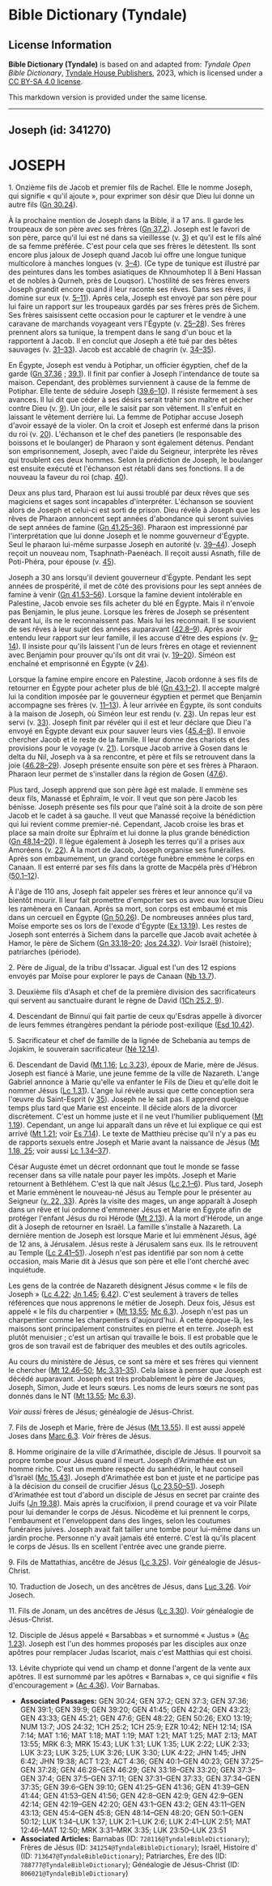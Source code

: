 # Bible Dictionary (Tyndale)

## License Information

**Bible Dictionary (Tyndale)** is based on and adapted from: _Tyndale Open Bible Dictionary_, [Tyndale House Publishers](https://tyndaleopenresources.com/), 2023, which is licensed under a [CC BY-SA 4.0 license](https://creativecommons.org/licenses/by-sa/4.0/legalcode.en).

This markdown version is provided under the same license.



--------------------------------

## Joseph (id: 341270)

JOSEPH
======

1\. Onzième fils de Jacob et premier fils de Rachel. Elle le nomme Joseph, qui signifie « qu'il ajoute », pour exprimer son désir que Dieu lui donne un autre fils ([Gn 30\.24](https://ref.ly/Gen30:24)).

À la prochaine mention de Joseph dans la Bible, il a 17 ans. Il garde les troupeaux de son père avec ses frères ([Gn 37\.2](https://ref.ly/Gen37:2)). Joseph est le favori de son père, parce qu'il lui est né dans sa vieillesse (v. [3](https://ref.ly/Gen37:3)) et qu'il est le fils aîné de sa femme préférée. C'est pour cela que ses frères le détestent. Ils sont encore plus jaloux de Joseph quand Jacob lui offre une longue tunique multicolore à manches longues (v. [3–4](https://ref.ly/Gen37:3-Gen37:4)). (Ce type de tunique est illustré par des peintures dans les tombes asiatiques de Khnoumhotep II à Beni Hassan et de nobles à Qurneh, près de Louqsor). L'hostilité de ses frères envers Joseph grandit encore quand il leur raconte ses rêves. Dans ses rêves, il domine sur eux (v. [5–11](https://ref.ly/Gen37:5-Gen37:11)). Après cela, Joseph est envoyé par son père pour lui faire un rapport sur les troupeaux gardés par ses frères près de Sichem. Ses frères saisissent cette occasion pour le capturer et le vendre à une caravane de marchands voyageant vers l'Égypte (v. [25–28](https://ref.ly/Gen37:25-Gen37:28)). Ses frères prennent alors sa tunique, la trempent dans le sang d'un bouc et la rapportent à Jacob. Il en conclut que Joseph a été tué par des bêtes sauvages (v. [31–33](https://ref.ly/Gen37:31-Gen37:33)). Jacob est accablé de chagrin (v. [34–35](https://ref.ly/Gen37:34-Gen37:35)).

En Égypte, Joseph est vendu à Potiphar, un officier égyptien, chef de la garde ([Gn 37\.36](https://ref.ly/Gen37:36) ; [39\.1](https://ref.ly/Gen39:1)). Il finit par confier à Joseph l'intendance de toute sa maison. Cependant, des problèmes surviennent à cause de la femme de Potiphar. Elle tente de séduire Joseph ([39\.6–10](https://ref.ly/Gen39:6-Gen39:10)). Il résiste fermement à ses avances. Il lui dit que céder à ses désirs serait trahir son maître et pécher contre Dieu (v. [9](https://ref.ly/Gen39:9)). Un jour, elle le saisit par son vêtement. Il s'enfuit en laissant le vêtement derrière lui. La femme de Potiphar accuse Joseph d'avoir essayé de la violer. On la croit et Joseph est enfermé dans la prison du roi (v. [20](https://ref.ly/Gen39:20)). L'échanson et le chef des panetiers (le responsable des boissons et le boulanger) de Pharaon y sont également détenus. Pendant son emprisonnement, Joseph, avec l'aide du Seigneur, interprète les rêves qui troublent ces deux hommes. Selon la prédiction de Joseph, le boulanger est ensuite exécuté et l'échanson est rétabli dans ses fonctions. Il a de nouveau la faveur du roi (chap. [40](https://ref.ly/Gen40:1-Gen40:23)).

Deux ans plus tard, Pharaon est lui aussi troublé par deux rêves que ses magiciens et sages sont incapables d'interpréter. L'échanson se souvient alors de Joseph et celui\-ci est sorti de prison. Dieu révèle à Joseph que les rêves de Pharaon annoncent sept années d'abondance qui seront suivies de sept années de famine ([Gn 41\.25–36](https://ref.ly/Gen41:25-Gen41:36)). Pharaon est impressionné par l'interprétation que lui donne Joseph et le nomme gouverneur d'Égypte. Seul le pharaon lui\-même surpasse Joseph en autorité (v. [39–44](https://ref.ly/Gen41:39-Gen41:44)). Joseph reçoit un nouveau nom, Tsaphnath\-Paenéach. Il reçoit aussi Asnath, fille de Poti\-Phéra, pour épouse (v. [45](https://ref.ly/Gen41:45)).

Joseph a 30 ans lorsqu'il devient gouverneur d'Égypte. Pendant les sept années de prospérité, il met de côté des provisions pour les sept années de famine à venir ([Gn 41\.53–56](https://ref.ly/Gen41:53-Gen41:56)). Lorsque la famine devient intolérable en Palestine, Jacob envoie ses fils acheter du blé en Égypte. Mais il n'envoie pas Benjamin, le plus jeune. Lorsque les frères de Joseph se présentent devant lui, ils ne le reconnaissent pas. Mais lui les reconnait. Il se souvient de ses rêves à leur sujet des années auparavant ([42\.8–9](https://ref.ly/Gen42:8-Gen42:9)). Après avoir entendu leur rapport sur leur famille, il les accuse d'être des espions (v. [9–14](https://ref.ly/Gen42:9-Gen42:14)). Il insiste pour qu'ils laissent l'un de leurs frères en otage et reviennent avec Benjamin pour prouver qu'ils ont dit vrai (v. [19–20](https://ref.ly/Gen42:19-Gen42:20)). Siméon est enchaîné et emprisonné en Égypte (v [24](https://ref.ly/Gen42:24)).

Lorsque la famine empire encore en Palestine, Jacob ordonne à ses fils de retourner en Égypte pour acheter plus de blé ([Gn 43\.1–2](https://ref.ly/Gen43:1-Gen43:2)). Il accepte malgré lui la condition imposée par le gouverneur égyptien et permet que Benjamin accompagne ses frères (v. [11–13](https://ref.ly/Gen43:11-Gen43:13)). À leur arrivée en Égypte, ils sont conduits à la maison de Joseph, où Siméon leur est rendu (v. [23](https://ref.ly/Gen43:23)). Un repas leur est servi (v. [33](https://ref.ly/Gen43:33)). Joseph finit par révéler qui il est et leur déclare que Dieu l'a envoyé en Égypte devant eux pour sauver leurs vies ([45\.4–8](https://ref.ly/Gen45:4-Gen45:8)). Il envoie chercher Jacob et le reste de la famille. Il leur donne des chariots et des provisions pour le voyage (v. [21](https://ref.ly/Gen45:21)). Lorsque Jacob arrive à Gosen dans le delta du Nil, Joseph va à sa rencontre, et père et fils se retrouvent dans la joie ([46\.28–29](https://ref.ly/Gen46:28-Gen46:29)). Joseph présente ensuite son père et ses frères à Pharaon. Pharaon leur permet de s'installer dans la région de Gosen ([47\.6](https://ref.ly/Gen47:6)).

Plus tard, Joseph apprend que son père âgé est malade. Il emmène ses deux fils, Manassé et Éphraïm, le voir. Il veut que son père Jacob les bénisse. Joseph présente ses fils pour que l'aîné soit à la droite de son père Jacob et le cadet à sa gauche. Il veut que Manassé reçoive la bénédiction qui lui revient comme premier\-né. Cependant, Jacob croise les bras et place sa main droite sur Éphraïm et lui donne la plus grande bénédiction ([Gn 48\.14–20](https://ref.ly/Gen48:14-Gen48:20)). Il lègue également à Joseph les terres qu'il a prises aux Amoréens (v. [22](https://ref.ly/Gen48:22)). À la mort de Jacob, Joseph organise ses funérailles. Après son embaumement, un grand cortège funèbre emmène le corps en Canaan. Il est enterré par ses fils dans la grotte de Macpéla près d'Hébron ([50\.1–12](https://ref.ly/Gen50:1-Gen50:12)).

À l'âge de 110 ans, Joseph fait appeler ses frères et leur annonce qu'il va bientôt mourir. Il leur fait promettre d'emporter ses os avec eux lorsque Dieu les ramènera en Canaan. Après sa mort, son corps est embaumé et mis dans un cercueil en Égypte ([Gn 50\.26](https://ref.ly/Gen50:26)). De nombreuses années plus tard, Moïse emporte ses os lors de l'exode d'Égypte ([Ex 13\.19](https://ref.ly/Exod13:19)). Les restes de Joseph sont enterrés à Sichem dans la parcelle que Jacob avait achetée à Hamor, le père de Sichem ([Gn 33\.18–20](https://ref.ly/Gen33:18-Gen33:20); [Jos 24\.32](https://ref.ly/Josh24:32)). *Voir* Israël (histoire); patriarches (période).

2\. Père de Jigual, de la tribu d'Issacar. Jigual est l'un des 12 espions envoyés par Moïse pour explorer le pays de Canaan ([Nb 13\.7](https://ref.ly/Num13:7)).

3\. Deuxième fils d'Asaph et chef de la première division des sacrificateurs qui servent au sanctuaire durant le règne de David ([1Ch 25\.2, 9](https://ref.ly/1Chr25:2,1Chr25:9)).

4\. Descendant de Binnuï qui fait partie de ceux qu'Esdras appelle à divorcer de leurs femmes étrangères pendant la période post\-exilique ([Esd 10\.42](https://ref.ly/Ezra10:42)).

5\. Sacrificateur et chef de famille de la lignée de Schebania au temps de Jojakim, le souverain sacrificateur ([Né 12\.14](https://ref.ly/Neh12:14)).

6\. Descendant de David ([Mt 1\.16](https://ref.ly/Matt1:16); [Lc 3\.23](https://ref.ly/Luke3:23)), époux de Marie, mère de Jésus. Joseph est fiancé à Marie, une jeune femme de la ville de Nazareth. L'ange Gabriel annonce à Marie qu'elle va enfanter le Fils de Dieu et qu'elle doit le nommer Jésus ([Lc 1\.31](https://ref.ly/Luke1:31)). L'ange lui révèle aussi que cette conception sera l'œuvre du Saint\-Esprit (v [35](https://ref.ly/Luke1:35)). Joseph ne le sait pas. Il apprend quelque temps plus tard que Marie est enceinte. Il décide alors de la divorcer discrètement. C'est un homme juste et il ne veut l'humilier publiquement ([Mt 1\.19](https://ref.ly/Matt1:19)). Cependant, un ange lui apparaît dans un rêve et lui explique ce qui est arrivé ([Mt 1\.21](https://ref.ly/Matt1:21); voir [Es 7\.14](https://ref.ly/Isa7:14)). Le texte de Matthieu précise qu'il n'y a pas eu de rapports sexuels entre Joseph et Marie avant la naissance de Jésus ([Mt 1\.18, 25](https://ref.ly/Matt1:18,Matt1:25); voir aussi [Lc 1\.34–37](https://ref.ly/Luke1:34-Luke1:37)).

César Auguste émet un décret ordonnant que tout le monde se fasse recenser dans sa ville natale pour payer les impôts. Joseph et Marie retournent à Bethléhem. C'est là que naît Jésus ([Lc 2\.1–6](https://ref.ly/Luke2:1-Luke2:6)). Plus tard, Joseph et Marie emmènent le nouveau\-né Jésus au Temple pour le présenter au Seigneur ([v. 22, 33](https://ref.ly/Luke2:22,Luke2:33)). Après la visite des mages, un ange apparaît à Joseph dans un rêve et lui ordonne d'emmener Jésus et Marie en Égypte afin de protéger l'enfant Jésus du roi Hérode ([Mt 2\.13](https://ref.ly/Matt2:13)). À la mort d'Hérode, un ange dit à Joseph de retourner en Israël. La famille s'installe à Nazareth. La dernière mention de Joseph est lorsque Marie et lui emmènent Jésus, âgé de 12 ans, à Jérusalem. Jésus reste à Jérusalem sans eux. Ils le retrouvent au Temple ([Lc 2\.41–51](https://ref.ly/Luke2:41-Luke2:51)). Joseph n'est pas identifié par son nom à cette occasion, mais Marie dit à Jésus que son père et elle l'ont cherché avec inquiétude.

Les gens de la contrée de Nazareth désignent Jésus comme « le fils de Joseph » ([Lc 4\.22](https://ref.ly/Luke4:22); [Jn 1\.45](https://ref.ly/John1:45); [6\.42](https://ref.ly/John6:42)). C'est seulement à travers de telles références que nous apprenons le métier de Joseph. Deux fois, Jésus est appelé « le fils du charpentier » ([Mt 13\.55](https://ref.ly/Matt13:55); [Mc 6\.3](https://ref.ly/Mark6:3)). Joseph n'est pas un charpentier comme les charpentiers d'aujourd'hui. À cette époque\-là, les maisons sont principalement construites en pierre et en terre. Joseph est plutôt menuisier ; c'est un artisan qui travaille le bois. Il est probable que le gros de son travail est de fabriquer des meubles et des outils agricoles.

Au cours du ministère de Jésus, ce sont sa mère et ses frères qui viennent le chercher ([Mt 12\.46–50](https://ref.ly/Matt12:46-Matt12:50); [Mc 3\.31–35](https://ref.ly/Mark3:31-Mark3:35)). Cela laisse à penser que Joseph est décédé auparavant. Joseph est très probablement le père de Jacques, Joseph, Simon, Jude et leurs sœurs. Les noms de leurs sœurs ne sont pas donnés dans le NT ([Mt 13\.55](https://ref.ly/Matt13:55); [Mc 6\.3](https://ref.ly/Mark6:3)).

*Voir aussi* frères de Jésus; généalogie de Jésus\-Christ.

7\. Fils de Joseph et Marie, frère de Jésus ([Mt 13\.55](https://ref.ly/Matt13:55)). Il est aussi appelé Joses dans [Marc 6\.3](https://ref.ly/Mark6:3). *Voir* frères de Jésus.

8\. Homme originaire de la ville d'Arimathée, disciple de Jésus. Il pourvoit sa propre tombe pour Jésus quand il meurt. Joseph d'Arimathée est un homme riche. C'est un membre respecté du sanhédrin, le haut conseil d'Israël ([Mc 15\.43](https://ref.ly/Mark15:43)). Joseph d'Arimathée est bon et juste et ne participe pas à la décision du conseil de crucifier Jésus ([Lc 23\.50–51](https://ref.ly/Luke23:50-Luke23:51)). Joseph d'Arimathée est tout d'abord un disciple de Jésus en secret par crainte des Juifs ([Jn 19\.38](https://ref.ly/John19:38)). Mais après la crucifixion, il prend courage et va voir Pilate pour lui demander le corps de Jésus. Nicodème et lui prennent le corps, l'embaument et l'enveloppent dans des linges, selon les coutumes funéraires juives. Joseph avait fait tailler une tombe pour lui\-même dans un jardin proche. Personne n'y avait jamais été enterré. C'est là qu'ils placent le corps de Jésus. Ils en scellent l'entrée avec une grande pierre.

9\. Fils de Mattathias, ancêtre de Jésus ([Lc 3\.25](https://ref.ly/Luke3:25)). *Voir* généalogie de Jésus\-Christ.

10\. Traduction de Josech, un des ancêtres de Jésus, dans [Luc 3\.26](https://ref.ly/Luke3:26). *Voir* Josech.

11\. Fils de Jonam, un des ancêtres de Jésus ([Lc 3\.30](https://ref.ly/Luke3:30)). *Voir* généalogie de Jésus\-Christ.

12\. Disciple de Jésus appelé « Barsabbas » et surnommé « Justus » ([Ac 1\.23](https://ref.ly/Acts1:23)). Joseph est l'un des hommes proposés par les disciples aux onze apôtres pour remplacer Judas Iscariot, mais c'est Matthias qui est choisi.

13\. Lévite chypriote qui vend un champ et donne l'argent de la vente aux apôtres. Il est surnommé par les apôtres « Barnabas », ce qui signifie « fils d'encouragement » ([Ac 4\.36](https://ref.ly/Acts4:36)). *Voir* Barnabas.

* **Associated Passages:** GEN 30:24; GEN 37:2; GEN 37:3; GEN 37:36; GEN 39:1; GEN 39:9; GEN 39:20; GEN 41:45; GEN 42:24; GEN 43:23; GEN 43:33; GEN 45:21; GEN 47:6; GEN 48:22; GEN 50:26; EXO 13:19; NUM 13:7; JOS 24:32; 1CH 25:2; 1CH 25:9; EZR 10:42; NEH 12:14; ISA 7:14; MAT 1:16; MAT 1:18; MAT 1:19; MAT 1:21; MAT 1:25; MAT 2:13; MAT 13:55; MRK 6:3; MRK 15:43; LUK 1:31; LUK 1:35; LUK 2:22; LUK 2:33; LUK 3:23; LUK 3:25; LUK 3:26; LUK 3:30; LUK 4:22; JHN 1:45; JHN 6:42; JHN 19:38; ACT 1:23; ACT 4:36; GEN 40:1–GEN 40:23; GEN 37:25–GEN 37:28; GEN 46:28–GEN 46:29; GEN 33:18–GEN 33:20; GEN 37:3–GEN 37:4; GEN 37:5–GEN 37:11; GEN 37:31–GEN 37:33; GEN 37:34–GEN 37:35; GEN 39:6–GEN 39:10; GEN 41:25–GEN 41:36; GEN 41:39–GEN 41:44; GEN 41:53–GEN 41:56; GEN 42:8–GEN 42:9; GEN 42:9–GEN 42:14; GEN 42:19–GEN 42:20; GEN 43:1–GEN 43:2; GEN 43:11–GEN 43:13; GEN 45:4–GEN 45:8; GEN 48:14–GEN 48:20; GEN 50:1–GEN 50:12; LUK 1:34–LUK 1:37; LUK 2:1–LUK 2:6; LUK 2:41–LUK 2:51; MAT 12:46–MAT 12:50; MRK 3:31–MRK 3:35; LUK 23:50–LUK 23:51
* **Associated Articles:** Barnabas (ID: `728116@TyndaleBibleDictionary`); Frères de Jésus (ID: `341254@TyndaleBibleDictionary`); Israël, Histoire d' (ID: `713647@TyndaleBibleDictionary`); Patriarches, Ère des (ID: `788777@TyndaleBibleDictionary`); Généalogie de Jésus-Christ (ID: `806021@TyndaleBibleDictionary`)

